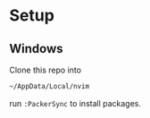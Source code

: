 # Setup

## Windows

Clone this repo into

```bash
~/AppData/Local/nvim
```

run `:PackerSync` to install packages.
